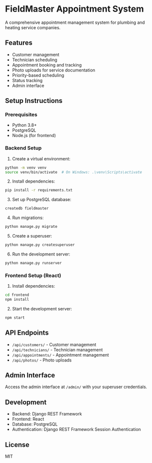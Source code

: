 # FieldMaster Appointment System

A comprehensive appointment management system for plumbing and heating service companies.

## Features

- Customer management
- Technician scheduling
- Appointment booking and tracking
- Photo uploads for service documentation
- Priority-based scheduling
- Status tracking
- Admin interface

## Setup Instructions

### Prerequisites

- Python 3.8+
- PostgreSQL
- Node.js (for frontend)

### Backend Setup

1. Create a virtual environment:
```bash
python -m venv venv
source venv/bin/activate  # On Windows: .\venv\Scripts\activate
```

2. Install dependencies:
```bash
pip install -r requirements.txt
```

3. Set up PostgreSQL database:
```bash
createdb fieldmaster
```

4. Run migrations:
```bash
python manage.py migrate
```

5. Create a superuser:
```bash
python manage.py createsuperuser
```

6. Run the development server:
```bash
python manage.py runserver
```

### Frontend Setup (React)

1. Install dependencies:
```bash
cd frontend
npm install
```

2. Start the development server:
```bash
npm start
```

## API Endpoints

- `/api/customers/` - Customer management
- `/api/technicians/` - Technician management
- `/api/appointments/` - Appointment management
- `/api/photos/` - Photo uploads

## Admin Interface

Access the admin interface at `/admin/` with your superuser credentials.

## Development

- Backend: Django REST Framework
- Frontend: React
- Database: PostgreSQL
- Authentication: Django REST Framework Session Authentication

## License

MIT 